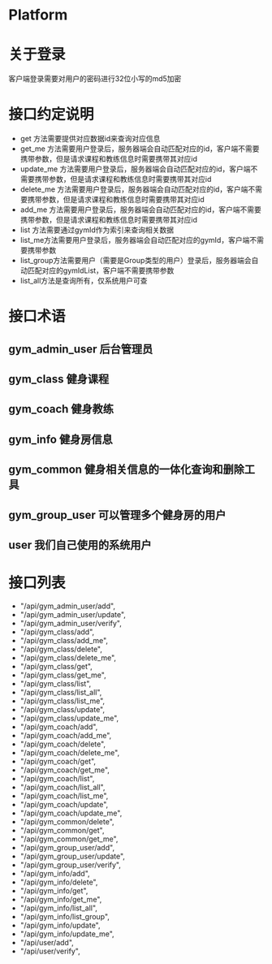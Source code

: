 # Platform
# 关于登录
客户端登录需要对用户的密码进行32位小写的md5加密
# 接口约定说明
- get 方法需要提供对应数据id来查询对应信息
- get_me 方法需要用户登录后，服务器端会自动匹配对应的id，客户端不需要携带参数，但是请求课程和教练信息时需要携带其对应id
- update_me 方法需要用户登录后，服务器端会自动匹配对应的id，客户端不需要携带参数，但是请求课程和教练信息时需要携带其对应id
- delete_me 方法需要用户登录后，服务器端会自动匹配对应的id，客户端不需要携带参数，但是请求课程和教练信息时需要携带其对应id
- add_me 方法需要用户登录后，服务器端会自动匹配对应的id，客户端不需要携带参数，但是请求课程和教练信息时需要携带其对应id
- list 方法需要通过gymId作为索引来查询相关数据
- list_me方法需要用户登录后，服务器端会自动匹配对应的gymId，客户端不需要携带参数
- list_group方法需要用户（需要是Group类型的用户）登录后，服务器端会自动匹配对应的gymIdList，客户端不需要携带参数
- list_all方法是查询所有，仅系统用户可查
# 接口术语
## gym_admin_user 后台管理员
## gym_class 健身课程
## gym_coach 健身教练
## gym_info 健身房信息
## gym_common 健身相关信息的一体化查询和删除工具
## gym_group_user 可以管理多个健身房的用户
## user 我们自己使用的系统用户

# 接口列表
- "/api/gym_admin_user/add",
- "/api/gym_admin_user/update",
- "/api/gym_admin_user/verify",
- "/api/gym_class/add",
- "/api/gym_class/add_me",
- "/api/gym_class/delete",
- "/api/gym_class/delete_me",
- "/api/gym_class/get",
- "/api/gym_class/get_me",
- "/api/gym_class/list",
- "/api/gym_class/list_all",
- "/api/gym_class/list_me",
- "/api/gym_class/update",
- "/api/gym_class/update_me",
- "/api/gym_coach/add",
- "/api/gym_coach/add_me",
- "/api/gym_coach/delete",
- "/api/gym_coach/delete_me",
- "/api/gym_coach/get",
- "/api/gym_coach/get_me",
- "/api/gym_coach/list",
- "/api/gym_coach/list_all",
- "/api/gym_coach/list_me",
- "/api/gym_coach/update",
- "/api/gym_coach/update_me",
- "/api/gym_common/delete",
- "/api/gym_common/get",
- "/api/gym_common/get_me",
- "/api/gym_group_user/add",
- "/api/gym_group_user/update",
- "/api/gym_group_user/verify",
- "/api/gym_info/add",
- "/api/gym_info/delete",
- "/api/gym_info/get",
- "/api/gym_info/get_me",
- "/api/gym_info/list_all",
- "/api/gym_info/list_group",
- "/api/gym_info/update",
- "/api/gym_info/update_me",
- "/api/user/add",
- "/api/user/verify",